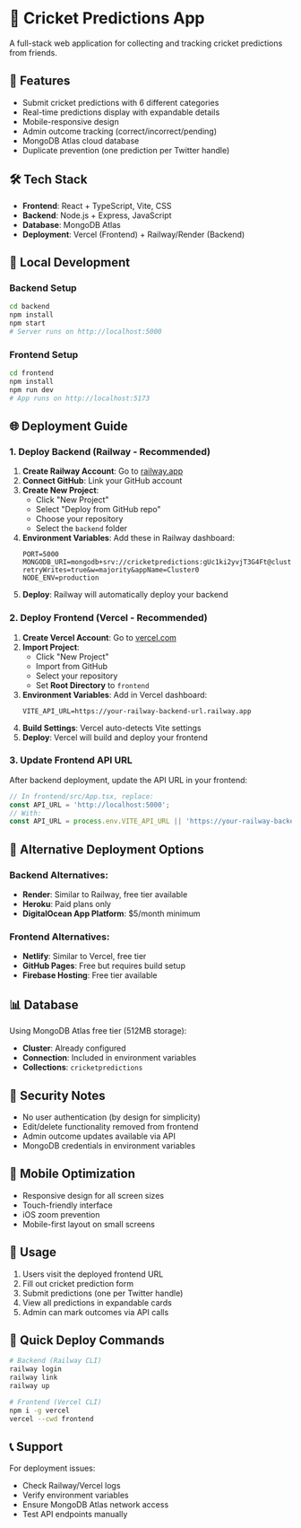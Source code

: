 # 🏏 Cricket Predictions App

A full-stack web application for collecting and tracking cricket predictions from friends.

## 🚀 Features

- Submit cricket predictions with 6 different categories
- Real-time predictions display with expandable details
- Mobile-responsive design
- Admin outcome tracking (correct/incorrect/pending)
- MongoDB Atlas cloud database
- Duplicate prevention (one prediction per Twitter handle)

## 🛠️ Tech Stack

- **Frontend**: React + TypeScript, Vite, CSS
- **Backend**: Node.js + Express, JavaScript
- **Database**: MongoDB Atlas
- **Deployment**: Vercel (Frontend) + Railway/Render (Backend)

## 📱 Local Development

### Backend Setup
```bash
cd backend
npm install
npm start
# Server runs on http://localhost:5000
```

### Frontend Setup
```bash
cd frontend
npm install
npm run dev
# App runs on http://localhost:5173
```

## 🌐 Deployment Guide

### 1. Deploy Backend (Railway - Recommended)

1. **Create Railway Account**: Go to [railway.app](https://railway.app)
2. **Connect GitHub**: Link your GitHub account
3. **Create New Project**: 
   - Click "New Project"
   - Select "Deploy from GitHub repo"
   - Choose your repository
   - Select the `backend` folder
4. **Environment Variables**: Add these in Railway dashboard:
   ```
   PORT=5000
   MONGODB_URI=mongodb+srv://cricketpredictions:gUc1ki2yvjT3G4Ft@cluster0.yleo2aj.mongodb.net/predictions?retryWrites=true&w=majority&appName=Cluster0
   NODE_ENV=production
   ```
5. **Deploy**: Railway will automatically deploy your backend

### 2. Deploy Frontend (Vercel - Recommended)

1. **Create Vercel Account**: Go to [vercel.com](https://vercel.com)
2. **Import Project**:
   - Click "New Project"
   - Import from GitHub
   - Select your repository
   - Set **Root Directory** to `frontend`
3. **Environment Variables**: Add in Vercel dashboard:
   ```
   VITE_API_URL=https://your-railway-backend-url.railway.app
   ```
4. **Build Settings**: Vercel auto-detects Vite settings
5. **Deploy**: Vercel will build and deploy your frontend

### 3. Update Frontend API URL

After backend deployment, update the API URL in your frontend:

```typescript
// In frontend/src/App.tsx, replace:
const API_URL = 'http://localhost:5000';
// With:
const API_URL = process.env.VITE_API_URL || 'https://your-railway-backend-url.railway.app';
```

## 🔧 Alternative Deployment Options

### Backend Alternatives:
- **Render**: Similar to Railway, free tier available
- **Heroku**: Paid plans only
- **DigitalOcean App Platform**: $5/month minimum

### Frontend Alternatives:
- **Netlify**: Similar to Vercel, free tier
- **GitHub Pages**: Free but requires build setup
- **Firebase Hosting**: Free tier available

## 📊 Database

Using MongoDB Atlas free tier (512MB storage):
- **Cluster**: Already configured
- **Connection**: Included in environment variables
- **Collections**: `cricketpredictions`

## 🔐 Security Notes

- No user authentication (by design for simplicity)
- Edit/delete functionality removed from frontend
- Admin outcome updates available via API
- MongoDB credentials in environment variables

## 📱 Mobile Optimization

- Responsive design for all screen sizes
- Touch-friendly interface
- iOS zoom prevention
- Mobile-first layout on small screens

## 🎯 Usage

1. Users visit the deployed frontend URL
2. Fill out cricket prediction form
3. Submit predictions (one per Twitter handle)
4. View all predictions in expandable cards
5. Admin can mark outcomes via API calls

## 🚀 Quick Deploy Commands

```bash
# Backend (Railway CLI)
railway login
railway link
railway up

# Frontend (Vercel CLI)
npm i -g vercel
vercel --cwd frontend
```

## 📞 Support

For deployment issues:
- Check Railway/Vercel logs
- Verify environment variables
- Ensure MongoDB Atlas network access
- Test API endpoints manually 